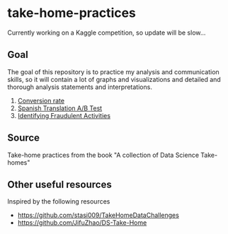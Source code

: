 # take-home-practices


Currently working on a Kaggle competition, so update will be slow...


## Goal

The goal of this repository is to practice my analysis and communication skills, so it will contain a lot of graphs and visualizations and detailed and thorough analysis statements and interpretations.

1. [Conversion rate](https://github.com/kammybdeng/take-home-practices/blob/master/conversion%20rate.ipynb)
2. [Spanish Translation A/B Test](https://github.com/kammybdeng/take-home-practices/blob/master/Translation_Test/Spanish%20Translation%20AB%20test.ipynb)
4. [Identifying Fraudulent Activities](https://github.com/kammybdeng/take-home-practices/blob/master/Fraud/Identifying%20Fraudulent%20Activities.ipynb)

## Source
Take-home practices from the book "A collection of Data Science Take-homes"

## Other useful resources
Inspired by the following resources
- https://github.com/stasi009/TakeHomeDataChallenges
- https://github.com/JifuZhao/DS-Take-Home
